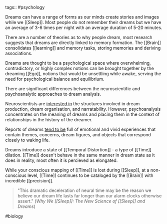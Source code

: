 tags:: #psychology

Dreams can have a range of forms as our minds create stories and images while we [[Sleep]]. Most people do not remember their dreams but we have an average of 3-6 times per night with an average duration of 5-20 minutes.

There are a number of theories as to why people dream, most research suggests that dreams are directly linked to memory formation. The [[Brain]] consolidates [[learning]] and memory tasks, storing memories and deriving associations.

Dreams are thought to be a psychological space where overwhelming, contradictory, or highly complex notions can be brought together by the dreaming [[Ego]], notions that would be unsettling while awake, serving the need for psychological balance and equilibrium.

There are significant differences between the neuroscientific and psychoanalytic approaches to dream analysis.

Neuroscientists are [interested in](https://www.ncbi.nlm.nih.gov/pubmed/10669969) the structures involved in dream production, dream organisation, and narratability. However, psychoanalysis concentrates on the meaning of dreams and placing them in the context of relationships in the history of the dreamer.

Reports of dreams [tend to be](https://www.ncbi.nlm.nih.gov/pubmed/21075010/) full of emotional and vivid experiences that contain themes, concerns, dream figures, and objects that correspond closely to waking life.

Dreams introduce a state of [[Temporal Distortion]] - a type of [[Time]] dilation. [[Time]] doesn't behave in the same manner in dream state as it does in reality, most often it is percieved as elongated.

While your conscious mapping of [[Time]] is lost during [[Sleep]], at a non-conscious level, [[Time]] continues to be cataloged by the [[Brain]] with incredible [[precision]].

> "This dramatic deceleration of neural time may be the reason we believe our dream life lasts far longer than our alarm clocks otherwise assert."
> (_Why We [[Sleep]]: The New Science of [[Sleep]] and Dreams_)

#biology
